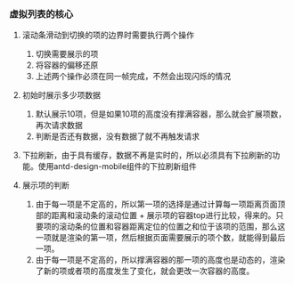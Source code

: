 ### 虚拟列表的核心
1. 滚动条滑动到切换的项的边界时需要执行两个操作
    1. 切换需要展示的项
    2. 将容器的偏移还原
    3. 上述两个操作必须在同一帧完成，不然会出现闪烁的情况

2. 初始时展示多少项数据
    1. 默认展示10项，但是如果10项的高度没有撑满容器，那么就会扩展项数，再次请求数据
    2. 判断是否还有数据，没有数据了就不再触发请求

3. 下拉刷新，由于具有缓存，数据不再是实时的，所以必须具有下拉刷新的功能。使用antd-design-mobile组件的下拉刷新组件

4. 展示项的判断
    1. 由于每一项是不定高的，所以第一项的选择是通过计算每一项距离页面顶部的距离和滚动条的滚动位置 + 展示项的容器top进行比较，得来的。只要项的滚动条的位置和容器距离定位的位置之和位于该项的范围，那么这一项就是渲染的第一项，然后根据页面需要展示的项个数，就能得到最后一项。
    2. 由于每一项是不定高的，所以撑满容器的那一项的高度也是动态的，渲染了新的项或者项的高度发生了变化，就会更改一次容器的高度。